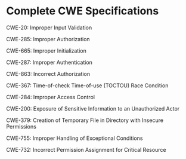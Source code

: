 

# Complete CWE Specifications

CWE-20: Improper Input Validation

CWE-285: Improper Authorization

CWE-665: Improper Initialization

CWE-287: Improper Authentication

CWE-863: Incorrect Authorization

CWE-367: Time-of-check Time-of-use (TOCTOU) Race Condition

CWE-284: Improper Access Control

CWE-200: Exposure of Sensitive Information to an Unauthorized Actor

CWE-379: Creation of Temporary File in Directory with Insecure Permissions

CWE-755: Improper Handling of Exceptional Conditions

CWE-732: Incorrect Permission Assignment for Critical Resource